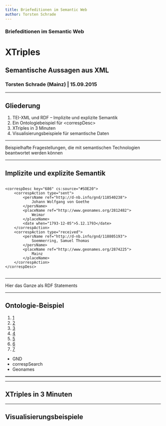 ```yaml
---
title: Briefeditionen im Semantic Web
author: Torsten Schrade
---
```


### Briefeditionen im Semantic Web
# XTriples
## Semantische Aussagen aus XML
### __Torsten Schrade (Mainz) | 15.09.2015__

---

## Gliederung

1. TEI-XML und RDF – Implizite und explizite Semantik
2. Ein Ontologiebeispiel für &lt;correspDesc&gt;
3. XTriples in 3 Minuten
4. Visualisierungsbeispiele für semantische Daten

---

Beispielhafte Fragestellungen, die mit semantischen Technologien 
beantwortet werden können

---

## Implizite und explizite Semantik

<pre>
<code class="xml">
&lt;correspDesc key="686" cs:source="#SOE20"&gt;
	&lt;correspAction type="sent"&gt;
		&lt;persName ref="http://d-nb.info/gnd/118540238"&gt;
			Johann Wolfgang von Goethe
		&lt;/persName&gt;
		&lt;placeName ref="http://www.geonames.org/2812482"&gt;
			Weimar
		&lt;/placeName&gt;
		&lt;date when="1793-12-05"&gt;5.12.1793&lt;/date&gt;
	&lt;/correspAction&gt;
	&lt;correspAction type="received"&gt;
		&lt;persName ref="http://d-nb.info/gnd/118805193"&gt;
			Soemmerring, Samuel Thomas
		&lt;/persName&gt;
		&lt;placeName ref="http://www.geonames.org/2874225"&gt;
			Mainz
		&lt;/placeName&gt;
	&lt;/correspAction&gt;
&lt;/correspDesc&gt;
</code>
</pre>

---

Hier das Ganze als RDF Statements

---

## Ontologie-Beispiel

<ol class="steps">
<li><a href="#/step-2/#step1" id="step1">1</a></li>
<li><a href="#/step-2/#step2" id="step2">2</a></li>
<li><a href="#/step-2/#step3" id="step3">3</a></li>
<li><a href="#/step-2/#step4" id="step4">4</a></li>
<li><a href="#/step-2/#step5" id="step5">5</a></li>
<li><a href="#/step-2/#step6" id="step6">6</a></li>
<li><a href="#/step-2/#step7" id="step7">7</a></li>
</ol>
<ul class="legend five columns">
<li id="gnd">GND</li>
<li id="cs">correspSearch</li>
<li id="geonames">Geonames</li>
</ul>
<div id="model" style="border: 1px solid #333"></div>
<script src="js/model.js" type="text/javascript"></script>

---

## XTriples in 3 Minuten

---

## Visualisierungsbeispiele
